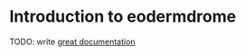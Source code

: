 # Introduction to eodermdrome

TODO: write [great documentation](http://jacobian.org/writing/what-to-write/)
